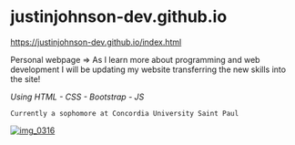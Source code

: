 # justinjohnson-dev.github.io

https://justinjohnson-dev.github.io/index.html

Personal webpage => As I learn more about programming and web development I will be updating my website transferring the new skills into the site!

*Using HTML - CSS - Bootstrap - JS*

```
Currently a sophomore at Concordia University Saint Paul
```

[
![img_0316](https://user-images.githubusercontent.com/23105078/53220611-1b3d3300-362b-11e9-999c-2178c01a5953.jpg)
](url)
